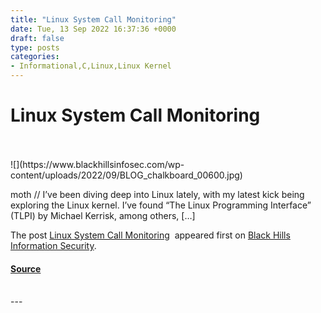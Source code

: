 ```yaml
---
title: "Linux System Call Monitoring"
date: Tue, 13 Sep 2022 16:37:36 +0000
draft: false
type: posts
categories: 
- Informational,C,Linux,Linux Kernel
---
```

# Linux System Call Monitoring

<br/>

<br/>
![](https://www.blackhillsinfosec.com/wp-content/uploads/2022/09/BLOG_chalkboard_00600.jpg)

moth // I’ve been diving deep into Linux lately, with my latest kick being exploring the Linux kernel. I’ve found “The Linux Programming Interface” (TLPI) by Michael Kerrisk, among others, \[…\]

The post [Linux System Call Monitoring](https://www.blackhillsinfosec.com/linux-system-call-monitoring/)  appeared first on [Black Hills Information Security](https://www.blackhillsinfosec.com).

#### [Source](https://www.blackhillsinfosec.com/linux-system-call-monitoring/)

<br/>
---
